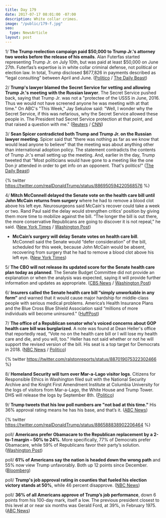 ```yaml
---
title: Day 179
date: 2017-07-17 08:01:00 -07:00
description: White collar crimes.
image: "/public/179-f.jpg"
seo:
  type: NewsArticle
layout: post
---
```


1/ **The Trump reelection campaign paid $50,000 to Trump Jr.'s attorney two weeks before the release of his emails**. Alan Futerfas started representing Trump Jr. on July 10th, but was paid at least $50,000 on June 27th. Futerfas’s expertise is in white collar criminal defense, not political or election law. In total, Trump disclosed $677,826 in payments described as “legal consulting” between April and June. ([Politico](http://www.politico.com/story/2017/07/15/trump-campaign-paid-jr-attorney-240592) / [The Daily Beast](http://www.thedailybeast.com/trump-campaign-paid-don-jrs-lawyer-dollar50000-two-weeks-before-email-scandal))

2/ **Trump's lawyer blamed the Secret Service for vetting and allowing Trump Jr.'s meeting with the Russian lawyer**. The Secret Service pushed back, saying that Trump Jr. was not a "protectee of the USSS in June, 2016. Thus we would not have screened anyone he was meeting with at that time." On ABC's "This Week," Jay Sekulow said: "Well, I wonder why the Secret Service, if this was nefarious, why the Secret Service allowed these people in. The President had Secret Service protection at that point, and that raised a question with me." ([Reuters](https://www.reuters.com/article/us-usa-trump-russia-idUSKBN1A10Q9) / [CNN](http://www.cnn.com/2017/07/16/politics/donald-trump-jr-jay-sekulow-secret-service/index.html))

3/ **Sean Spicer contradicted both Trump and Trump Jr. on the Russian lawyer meeting**. Spicer said that “there was nothing as far as we know that would lead anyone to believe" that the meeting was about anything other than international adoption policy. The statement contradicts the contents of Trump Jr.'s email setting up the meeting. And, earlier in the day, Trump tweeted that "Most politicians would have gone to a meeting like the one Don jr attended in order to get info on an opponent. That's politics!" ([The Daily Beast](http://www.thedailybeast.com/spicer-flatly-contradicts-trump-on-juniors-russia-meeting))

{% twitter https://twitter.com/realDonaldTrump/status/886950594220568576 %}

4/ **Mitch McConnell delayed the Senate vote on the health care bill until John McCain returns from surgery** where he had to remove a blood clot above his left eye. Neurosurgeons said McCain's recover could take a week or two. Rand Paul said the delay would strengthen critics’ position by giving them more time to mobilize against the bill. “The longer the bill is out there, the more conservative Republicans are going to discover it is not repeal,” he said. ([New York Times](https://www.nytimes.com/2017/07/16/health/john-mccain-blood-clot-recovery.html) / [Washington Post](https://www.washingtonpost.com/powerpost/gop-opponents-to-senate-health-care-bill-see-vote-delay-as-an-advantage/2017/07/16/3e5516fa-6a21-11e7-96ab-5f38140b38cc_story.html))

* **McCain’s surgery will delay Senate votes on health care bill**. McConnell said the Senate would “defer consideration” of the bill, scheduled for this week, because John McCain would be absent, recovering from surgery that he had to remove a blood clot above his left eye. ([New York Times](https://www.nytimes.com/2017/07/15/us/mccains-surgery-will-delay-senate-votes-on-health-care-bill.html))

5/ **The CBO will not release its updated score for the Senate health care plan today as planned**. The Senate Budget Committee did not provide an explanation or when the analysis was expected, saying it will provide further information and updates as appropriate. ([CBS News](http://www.cbsnews.com/news/no-new-cbo-score-monday-as-senate-delays-vote-on-health-care-plan/) / [Washington Post](https://www.washingtonpost.com/politics/federal_government/the-latest-cbo-delays-analysis-of-latest-health-care-bill/2017/07/16/1be9bb64-6a87-11e7-abbc-a53480672286_story.html))

6/ **Insurers called the Senate health care bill “simply unworkable in any form”** and warned that it would cause major hardship for middle-class people with serious medical problems. America’s Health Insurance Plans and the Blue Cross Blue Shield Association said “millions of more individuals will become uninsured." ([HuffPost](http://www.huffingtonpost.com/entry/senate-health-bill-insurers-unworkable_us_59697eb7e4b0d6341fe9111c))

7/ **The office of a Republican senator who's voiced concerns about GOP health care bill was burglarized**. A note was found at Dean Heller's office that reportedly read, “Vote no on the health care bill or I will lose my health care and die, and you will, too." Heller has not said whether or not he will support the revised version of the bill. His seat is a top target for Democrats in 2018. ([NBC News](http://www.nbcnews.com/politics/politics-news/break-sen-dean-heller-s-las-vegas-office-n783731) / [Politico](http://www.politico.com/story/2017/07/17/dean-heller-office-burglarized-240615))

{% twitter https://twitter.com/ralstonreports/status/887019075322302466 %}

8/ **Homeland Security will turn over Mar-a-Lago visitor logs**. Citizens for Responsible Ethics in Washington filed suit with the National Security Archive and the Knight First Amendment Institute at Columbia University for the logs of visitors from Mar-a-Lago, the White House and Trump Tower. DHS will release the logs by September 8th. ([Politico](http://www.politico.com/story/2017/07/17/trump-mar-a-lago-visitor-records-240627))

9/ **Trump tweets that his low poll numbers are "not bad at this time."** His 36% approval rating means he has his base, and that’s it. ([ABC News](http://abcnews.go.com/Politics/note-trump-reaches-low-ignore/story?id=48676351))

{% twitter https://twitter.com/realDonaldTrump/status/886588838902206464 %}

poll/ **Americans prefer Obamacare to the Republican replacement by a 2-to-1 margin – 50% to 24%**. More specifically, 77% of Democrats prefer Obamacare, while 59% of Republicans favor their party’s solution. ([Washington Post](https://www.washingtonpost.com/news/politics/wp/2017/07/16/by-a-2-to-1-margin-americans-prefer-obamacare-to-republican-replacements/))

poll/ **61% of Americans say the nation is headed down the wrong path** and 55% now view Trump unfavorably. Both up 12 points since December. ([Bloomberg](https://www.bloomberg.com/news/articles/2017-07-17/americans-feel-good-about-the-economy-not-so-good-about-trump-j57v0var))

poll/ **Trump's job approval rating in counties that fueled his election victory stands at 50%**, while 46 percent disapprove. ([NBC News](http://www.nbcnews.com/politics/first-read/trump-s-approval-stands-50-percent-counties-fueled-his-win-n783151))

poll/ **36% of all Americans approve of Trump’s job performance**, down 6 points from his 100-day mark, itself a low. The previous president closest to this level at or near six months was Gerald Ford, at 39%, in February 1975. ([ABC News](http://abcnews.go.com/Politics/months-record-low-trump-troubles-russia-health-care/story?id=48639490))